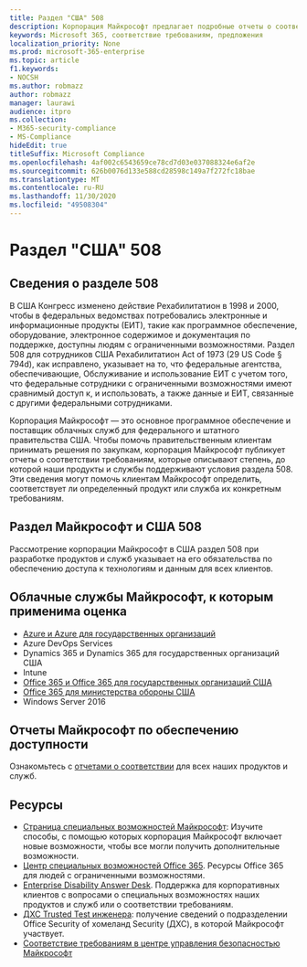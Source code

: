 ```yaml
---
title: Раздел "США" 508
description: Корпорация Майкрософт предлагает подробные отчеты о соответствии специальных возможностей для многих облачных служб, описывающих специальные возможности этих служб.
keywords: Microsoft 365, соответствие требованиям, предложения
localization_priority: None
ms.prod: microsoft-365-enterprise
ms.topic: article
f1.keywords:
- NOCSH
ms.author: robmazz
author: robmazz
manager: laurawi
audience: itpro
ms.collection:
- M365-security-compliance
- MS-Compliance
hideEdit: true
titleSuffix: Microsoft Compliance
ms.openlocfilehash: 4af002c6543659ce78cd7d03e037088324e6af2e
ms.sourcegitcommit: 626b0076d133e588cd28598c149a7f272fc18bae
ms.translationtype: MT
ms.contentlocale: ru-RU
ms.lasthandoff: 11/30/2020
ms.locfileid: "49508304"
---
```

# <a name="us-section-508"></a>Раздел "США" 508

## <a name="about-us-section-508"></a>Сведения о разделе 508

В США Конгресс изменено действие Рехабилитатион в 1998 и 2000, чтобы в федеральных ведомствах потребовались электронные и информационные продукты (ЕИТ), такие как программное обеспечение, оборудование, электронное содержимое и документация по поддержке, доступны людям с ограниченными возможностями. Раздел 508 для сотрудников США Рехабилитатион Act of 1973 (29 US Code § 794d), как исправлено, указывает на то, что федеральные агентства, обеспечивающие, Обслуживание и использование ЕИТ с учетом того, что федеральные сотрудники с ограниченными возможностями имеют сравнимый доступ к, и использовать, а также данные и ЕИТ, связанные с другими федеральными сотрудниками.

Корпорация Майкрософт — это основное программное обеспечение и поставщик облачных служб для федерального и штатного правительства США.  Чтобы помочь правительственным клиентам принимать решения по закупкам, корпорация Майкрософт публикует отчеты о соответствии требованиям, которые описывают степень, до которой наши продукты и службы поддерживают условия раздела 508.  Эти сведения могут помочь клиентам Майкрософт определить, соответствует ли определенный продукт или служба их конкретным требованиям.

## <a name="microsoft-and-us-section-508"></a>Раздел Майкрософт и США 508

Рассмотрение корпорации Майкрософт в США раздел 508 при разработке продуктов и служб указывает на его обязательства по обеспечению доступа к технологиям и данным для всех клиентов.

## <a name="microsoft-in-scope-cloud-services"></a>Облачные службы Майкрософт, к которым применима оценка

- [Azure и Azure для государственных организаций](https://go.microsoft.com/fwlink/p/?linkid=2051569)
- Azure DevOps Services
- Dynamics 365 и Dynamics 365 для государственных организаций США
- Intune
- [Office 365 и Office 365 для государственных организаций США](https://go.microsoft.com/fwlink/p/?LinkID=2077751)
- [Office 365 для министерства обороны США](https://go.microsoft.com/fwlink/p/?LinkID=2077751)
- Windows Server 2016

## <a name="microsoft-accessibility-conformance-reports"></a>Отчеты Майкрософт по обеспечению доступности

Ознакомьтесь с [отчетами о соответствии](https://cloudblogs.microsoft.com/industry-blog/government/2018/09/11/accessibility-conformance-reports/) для всех наших продуктов и служб.

## <a name="resources"></a>Ресурсы

- [Страница специальных возможностей Майкрософт](https://go.microsoft.com/fwlink/p/?linkid=2051579): Изучите способы, с помощью которых корпорация Майкрософт включает новые возможности, чтобы все могли получить дополнительные возможности.
- [Центр специальных возможностей Office 365](https://go.microsoft.com/fwlink/p/?linkid=2051801). Ресурсы Office 365 для людей с ограниченными возможностями.
- [Enterprise Disability Answer Desk](https://go.microsoft.com/fwlink/p/?linkid=2050890). Поддержка для корпоративных клиентов с вопросами о специальных возможностях наших продуктов и служб или о соответствии требованиям.
- [ДХС Trusted Test инженера](https://go.microsoft.com/fwlink/?linkid=2052171): получение сведений о подразделении Office Security of хомеланд Security (ДХС), в которой Майкрософт участвует.
- [Соответствие требованиям в центре управления безопасностью Майкрософт](https://www.microsoft.com/trust-center/compliance/compliance-overview)

